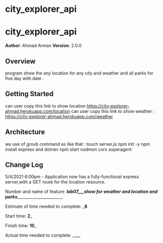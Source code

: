 # city_explorer_api

#  city_explorer_api

**Author**: Ahmad Arman
**Version**: 2.0.0 

## Overview
program show the any location for any city and  weather and all parks for five day with date .

## Getting Started
can user copy this link to show location 
https://city-explorer-ahmad.herokuapp.com/location 
can user copy this link to show weather :
https://city-explorer-ahmad.herokuapp.com/weather 

## Architecture
we use of groub command as like that :
 touch server.js
 npm init -y
 npm install express
 and dotnev
 npm start
 nodmon
 cors
 superagent

 
## Change Log
5/4/2021 6:00pm - Application now has a fully-functional express server,with a GET route for the location resource.







Number and name of feature: ___lab07___show for weather and location and parks__________________________

Estimate of time needed to complete: ___8__

Start time: __2___

Finish time: __10___

Actual time needed to complete: ____